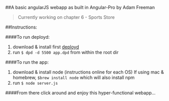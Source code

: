 ##A basic angularJS webapp as built in Angular-Pro by Adam Freeman
> Currently working on chapter 6 - Sports Store

##Instructions:

####To run deployd:
1. download \& install first [deployd](www.deployd.com)
2. run `$ dpd -d 5500 app.dpd` from within the root dir

####To run the app:
1. download \& install node (instructions online for each OS)
If using mac \& homebrew, `$brew install node` which will also install npm
2. run `$ node server.js`

####From there click around and enjoy this hyper-functional webapp...